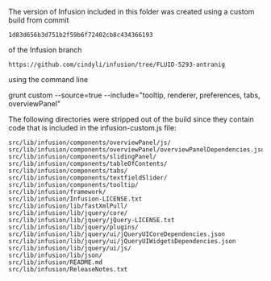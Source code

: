 
The version of Infusion included in this folder was created using a custom build from commit

    1d83d656b3d751b2f59b6f72402cb8c434366193

of the Infusion branch

    https://github.com/cindyli/infusion/tree/FLUID-5293-antranig

using the command line

grunt custom --source=true --include="tooltip, renderer, preferences, tabs, overviewPanel"

The following directories were stripped out of the build since they contain code that is included in the infusion-custom.js file:

    src/lib/infusion/components/overviewPanel/js/
    src/lib/infusion/components/overviewPanel/overviewPanelDependencies.json
    src/lib/infusion/components/slidingPanel/
    src/lib/infusion/components/tableOfContents/
    src/lib/infusion/components/tabs/
    src/lib/infusion/components/textfieldSlider/
    src/lib/infusion/components/tooltip/
    src/lib/infusion/framework/
    src/lib/infusion/Infusion-LICENSE.txt
    src/lib/infusion/lib/fastXmlPull/
    src/lib/infusion/lib/jquery/core/
    src/lib/infusion/lib/jquery/jQuery-LICENSE.txt
    src/lib/infusion/lib/jquery/plugins/
    src/lib/infusion/lib/jquery/ui/jQueryUICoreDependencies.json
    src/lib/infusion/lib/jquery/ui/jQueryUIWidgetsDependencies.json
    src/lib/infusion/lib/jquery/ui/js/
    src/lib/infusion/lib/json/
    src/lib/infusion/README.md
    src/lib/infusion/ReleaseNotes.txt
